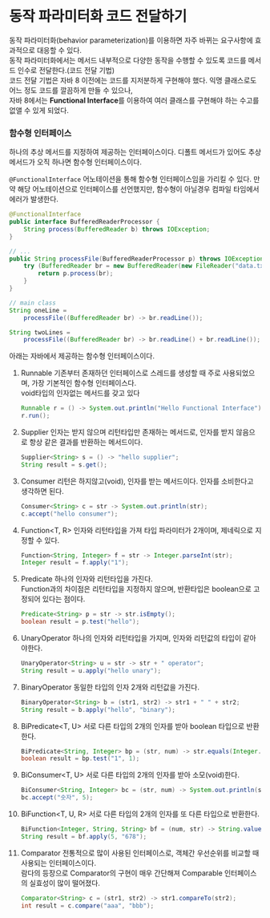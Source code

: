 #  동작 파라미터화 코드 전달하기

동작 파라미터화(behavior parameterization)를 이용하면 자주 바뀌는 요구사항에 효과적으로 대응할 수 있다.<br/>
동작 파라미터화에서는 메서드 내부적으로 다양한 동작을 수행할 수 있도록 코드를 메서드 인수로 전달한다.(코드 전달 기법)<br/>
코드 전달 기법은 자바 8 이전에는 코드를 지저분하게 구현해야 했다. 익명 클래스로도 어느 정도 코드를 깔끔하게 만들 수 있으나,<br/>
자바 8에서는 **Functional Interface**를 이용하여 여러 클래스를 구현해야 하는 수고를 없앨 수 있게 되었다.

### 함수형 인터페이스
하나의 추상 메서드를 지정하여 제공하는 인터페이스이다.
디폴트 메서드가 있어도 추상 메서드가 오직 하나면 함수형 인터페이스이다.

```@FunctionalInterface``` 어노테이션을 통해 함수형 인터페이스임을 가리킬 수 있다.
만약 해당 어노테이션으로 인터페이스를 선언했지만, 함수형이 아닐경우 컴파일 타임에서 에러가 발생한다.
~~~java
@FunctionalInterface
public interface BufferedReaderProcessor {
	String process(BufferedReader b) throws IOException;
}

// ...
public String processFile(BufferedReaderProcessor p) throws IOException {
	try (BufferedReader br = new BufferedReader(new FileReader("data.txt"))) {
		return p.process(br);
	}
}

// main class
String oneLine =
	processFile((BufferedReader br) -> br.readLine());

String twoLines = 
	processFile((BufferedReader br) -> br.readLine() + br.readLine());
~~~

아래는 자바에서 제공하는 함수형 인터페이스이다.

1. Runnable
    기존부터 존재하던 인터페이스로 스레드를 생성할 때 주로 사용되었으며, 가장 기본적인 함수형 인터페이스다.<br/>
    void타입의 인자없는 메서드를 갖고 있다
    ~~~java
    Runnable r = () -> System.out.println("Hello Functional Interface");
    r.run();
    ~~~
2. Supplier<T>
    인자는 받지 않으며 리턴타입만 존재하는 메서드로, 인자를 받지 않음으로 항상 같은 결과를 반환하는 메서드이다.
    ~~~java
    Supplier<String> s = () -> "hello supplier";  
    String result = s.get();  
    ~~~
3. Consumer<T>
    리턴은 하지않고(void), 인자를 받는 메서드이다. 인자를 소비한다고 생각하면 된다.
    ~~~java
    Consumer<String> c = str -> System.out.println(str);  
    c.accept("hello consumer");
    ~~~
4. Function<T, R>
    인자와 리턴타입을 가져 타입 파라미터가 2개이며, 제네릭으로 지정할 수 있다.
    ~~~java
    Function<String, Integer> f = str -> Integer.parseInt(str);  
    Integer result = f.apply("1");
    ~~~
5. Predicate<T>
    하나의 인자와 리턴타입을 가진다.<br/>
    Function과의 차이점은 리턴타입을 지정하지 않으며, 반환타입은 boolean으로 고정되어 있다는 점이다.
    ~~~java
    Predicate<String> p = str -> str.isEmpty();  
    boolean result = p.test("hello");
    ~~~
6. UnaryOperator<T>
    하나의 인자와 리턴타입을 가지며, 인자와 리턴값의 타입이 같아야한다.
    ~~~java
    UnaryOperator<String> u = str -> str + " operator";  
    String result = u.apply("hello unary");
    ~~~
7. BinaryOperator<T>
    동일한 타입의 인자 2개와 리턴값을 가진다.
    ~~~java
    BinaryOperator<String> b = (str1, str2) -> str1 + " " + str2;  
    String result = b.apply("hello", "binary");
    ~~~
8. BiPredicate<T, U>
    서로 다른 타입의 2개의 인자를 받아 boolean 타입으로 반환한다.
    ~~~java
    BiPredicate<String, Integer> bp = (str, num) -> str.equals(Integer.toString(num));  
    boolean result = bp.test("1", 1);
    ~~~
9. BiConsumer<T, U>
    서로 다른 타입의 2개의 인자를 받아 소모(void)한다. 
    ~~~java
    BiConsumer<String, Integer> bc = (str, num) -> System.out.println(str + " :: " + num);  
    bc.accept("숫자", 5);
    ~~~
10. BiFunction<T, U, R>
    서로 다른 타입의 2개의 인자를 또 다른 타입으로 반환한다.
    ~~~java
    BiFunction<Integer, String, String> bf = (num, str) -> String.valueOf(num) + str;  
    String result = bf.apply(5, "678");
    ~~~
11. Comparator<T>
    전통적으로 많이 사용된 인터페이스로, 객체간 우선순위를 비교할 때 사용되는 인터페이스이다.<br/>
    람다의 등장으로 Comparator의 구현이 매우 간단해져 Comparable 인터페이스의 실효성이 많이 떨어졌다.
    ~~~java
    Comparator<String> c = (str1, str2) -> str1.compareTo(str2);  
    int result = c.compare("aaa", "bbb");
    ~~~
